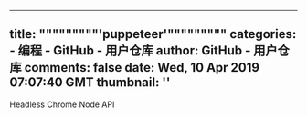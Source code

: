 
---
title: """""""""'puppeteer'"""""""""
categories: 
    - 编程
    - GitHub - 用户仓库
author: GitHub - 用户仓库
comments: false
date: Wed, 10 Apr 2019 07:07:40 GMT
thumbnail: ''
---

<div>   
Headless Chrome Node API  
</div>
            